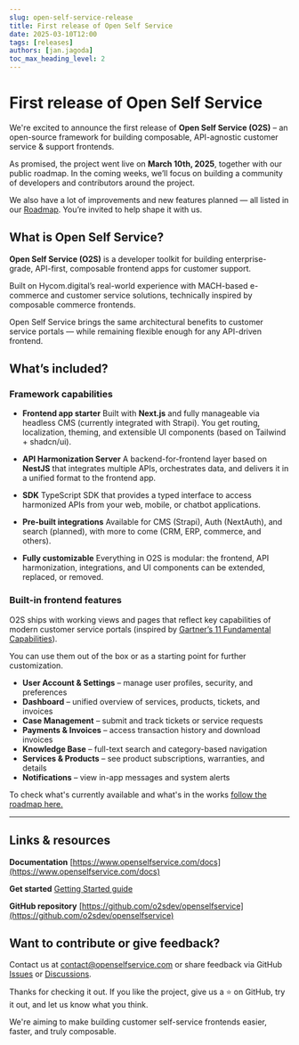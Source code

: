 ```yaml
---
slug: open-self-service-release
title: First release of Open Self Service
date: 2025-03-10T12:00
tags: [releases]
authors: [jan.jagoda]
toc_max_heading_level: 2
---
```


# First release of Open Self Service

We're excited to announce the first release of **Open Self Service (O2S)** – an open-source framework for building composable, API-agnostic customer service & support frontends.

<!--truncate-->

As promised, the project went live on **March 10th, 2025**, together with our public roadmap. In the coming weeks, we’ll focus on building a community of developers and contributors around the project.

We also have a lot of improvements and new features planned — all listed in our [Roadmap](../roadmap/2025-03-10-roadmap.md). You’re invited to help shape it with us.

## What is Open Self Service?

**Open Self Service (O2S)** is a developer toolkit for building enterprise-grade, API-first, composable frontend apps for customer support.

Built on Hycom.digital’s real-world experience with MACH-based e-commerce and customer service solutions, technically inspired by composable commerce frontends.

Open Self Service brings the same architectural benefits to customer service portals — while remaining flexible enough for any API-driven frontend.

## What’s included?

### Framework capabilities

- **Frontend app starter**
  Built with **Next.js** and fully manageable via headless CMS (currently integrated with Strapi). You get routing, localization, theming, and extensible UI components (based on Tailwind + shadcn/ui).

- **API Harmonization Server**
  A backend-for-frontend layer based on **NestJS** that integrates multiple APIs, orchestrates data, and delivers it in a unified format to the frontend app.

- **SDK**
  TypeScript SDK that provides a typed interface to access harmonized APIs from your web, mobile, or chatbot applications.

- **Pre-built integrations**
  Available for CMS (Strapi), Auth (NextAuth), and search (planned), with more to come (CRM, ERP, commerce, and others).

- **Fully customizable**
  Everything in O2S is modular: the frontend, API harmonization, integrations, and UI components can be extended, replaced, or removed.

### Built-in frontend features

O2S ships with working views and pages that reflect key capabilities of modern customer service portals (inspired by [Gartner’s 11 Fundamental Capabilities](https://www.gartner.com/en/customer-service-support/topics/self-service-customer-service)).

You can use them out of the box or as a starting point for further customization.

- **User Account & Settings** – manage user profiles, security, and preferences
- **Dashboard** – unified overview of services, products, tickets, and invoices
- **Case Management** – submit and track tickets or service requests
- **Payments & Invoices** – access transaction history and download invoices
- **Knowledge Base** – full-text search and category-based navigation
- **Services & Products** – see product subscriptions, warranties, and details
- **Notifications** – view in-app messages and system alerts

To check what's currently available and what's in the works [follow the roadmap here.](../roadmap/2025-03-10-roadmap.md)

---

## Links & resources

**Documentation**
[https://www.openselfservice.com/docs](https://www.openselfservice.com/docs)

**Get started**
[Getting Started guide](https://www.openselfservice.com/docs/getting-started)

**GitHub repository**
[https://github.com/o2sdev/openselfservice](https://github.com/o2sdev/openselfservice)


## Want to contribute or give feedback?

Contact us at [contact@openselfservice.com](mailto:contact@openselfservice.com)
or share feedback via GitHub [Issues](https://github.com/o2sdev/openselfservice/issues) or [Discussions](https://github.com/o2sdev/openselfservice/discussions).

Thanks for checking it out. If you like the project, give us a ⭐ on GitHub, try it out, and let us know what you think.

We're aiming to make building customer self-service frontends easier, faster, and truly composable.



